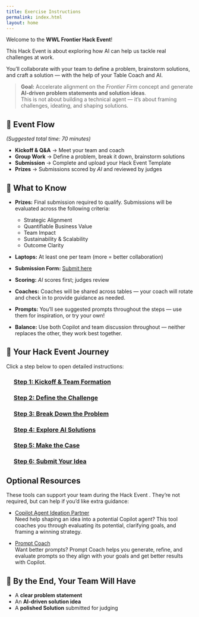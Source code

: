 ```yaml
---
title: Exercise Instructions
permalink: index.html
layout: home
---
```


Welcome to the **WWL Frontier Hack Event**!  

This Hack Event  is about exploring how AI can help us tackle real challenges at work.  

You’ll collaborate with your team to define a problem, brainstorm solutions, and craft a solution — with the help of your Table Coach and AI.  

> **Goal:** Accelerate alignment on the *Frontier Firm* concept and generate **AI-driven problem statements and solution ideas**.  
> This is not about building a technical agent — it’s about framing challenges, ideating, and shaping solutions.  

## 🔄 Event Flow

*(Suggested total time: 70 minutes)*

- **Kickoff & Q&A** → Meet your team and coach  
- **Group Work** → Define a problem, break it down, brainstorm solutions  
- **Submission** → Complete and upload your Hack Event Template  
- **Prizes** → Submissions scored by *AI* and reviewed by judges  

## 📝 What to Know

- **Prizes:** Final submission required to qualify. Submissions will be evaluated across the following criteria:

    - Strategic Alignment  
    - Quantifiable Business Value  
    - Team Impact  
    - Sustainability & Scalability  
    - Outcome Clarity

- **Laptops:** At least one per team (more = better collaboration)  
- **Submission Form:** <a href="https://microsoftapc.sharepoint.com/teams/SyncWeekHack/_layouts/15/listforms.aspx?cid=NmEzYTBhM2MtODNhMi00M2IwLTk5ZGQtZmYzMGZiMTQyYTdi&nav=YjJlZjI3MWItODgxNy00NmE1LTliNzItOWJmMjJkOTY2NTZh" target="_blank">Submit here</a>
- **Scoring:** *AI* scores first; judges review
- **Coaches:** Coaches will be shared across tables — your coach will rotate and check in to provide guidance as needed.  
- **Prompts:** You’ll see suggested prompts throughout the steps — use them for inspiration, or try your own!
- **Balance:** Use both Copilot and team discussion throughout — neither replaces the other, they work best together.

## 🚀 Your Hack Event  Journey

Click a step below to open detailed instructions:  

<div style="margin-left: 20px;">
  <h3><a href="Instructions/Labs/1-kickoff-and-team-formation.html">Step 1: Kickoff & Team Formation</a></h3>
  <h3><a href="Instructions/Labs/2-define-the-challenge.html">Step 2: Define the Challenge</a></h3>
  <h3><a href="Instructions/Labs/3-break-down-the-problem.html">Step 3: Break Down the Problem</a></h3>
  <h3><a href="Instructions/Labs/4-explore-ai-solutions.html">Step 4: Explore AI Solutions</a></h3>
  <h3><a href="Instructions/Labs/5-make-the-case.html">Step 5: Make the Case</a></h3>
  <h3><a href="Instructions/Labs/6-submit-your-idea.html">Step 6: Submit Your Idea</a></h3>
</div>

## Optional Resources  

These tools can support your team during the Hack Event . They’re not required, but can help if you’d like extra guidance:  

- <a href="https://aka.ms/2025jul-agentideation-engage" target="_blank">Copilot Agent Ideation Partner</a><br>
  Need help shaping an idea into a potential Copilot agent? This tool coaches you through evaluating its potential, clarifying goals, and framing a winning strategy.  

- <a href="https://appsource.microsoft.com/en-us/product/office/WA200007578" target="_blank">Prompt Coach</a><br>
  Want better prompts? Prompt Coach helps you generate, refine, and evaluate prompts so they align with your goals and get better results with Copilot.  

## 🎯 By the End, Your Team Will Have

- A **clear problem statement**  
- An **AI-driven solution idea**  
- A **polished Solution** submitted for judging  
